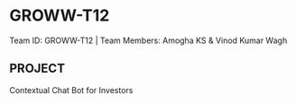 # GROWW-T12
Team ID: GROWW-T12 | Team Members: Amogha KS &amp; Vinod Kumar Wagh

## PROJECT
Contextual Chat Bot for Investors
